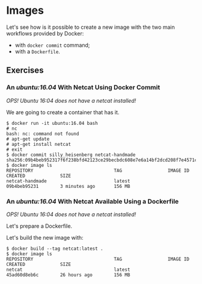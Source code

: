 Images
======

Let's see how is it possible to create a new image with the two main
workflows provided by Docker:
* with `docker commit` command;
* with a `Dockerfile`.

## Exercises

### An _ubuntu:16.04_ With Netcat Using Docker Commit

_OPS! Ubuntu 16:04 does not have a netcat installed!_

We are going to create a container that has it.

    $ docker run -it ubuntu:16.04 bash
    # nc
    bash: nc: command not found
    # apt-get update
    # apt-get install netcat
    # exit
    $ docker commit silly_heisenberg netcat-handmade
    sha256:09b4beb952317f6f238bfd42123ce29becbdc608e7e6a14bf2dcd208f7e4571c
    $ docker image ls
    REPOSITORY                              TAG                 IMAGE ID            CREATED             SIZE
    netcat-handmade                         latest              09b4beb95231        3 minutes ago       156 MB


### An _ubuntu:16.04_ With Netcat Available Using a Dockerfile

_OPS! Ubuntu 16:04 does not have a netcat installed!_

Let's prepare a Dockerfile.

Let's build the new image with:

    $ docker build --tag netcat:latest .
    $ docker image ls
    REPOSITORY                              TAG                 IMAGE ID            CREATED             SIZE
    netcat                                  latest              45ad60d8eb6c        26 hours ago        156 MB    
